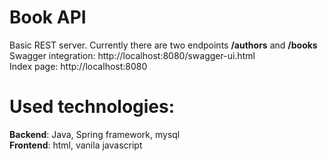 # Book API 
Basic REST server. Currently there are two endpoints **/authors** and **/books**  </br>
Swagger integration: http://localhost:8080/swagger-ui.html </br>
Index page: http://localhost:8080 </br>
# Used technologies: </br>
**Backend**: Java, Spring framework, mysql </br>
**Frontend**: html, vanila javascript </br>

